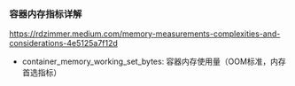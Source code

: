 ### 容器内存指标详解
https://rdzimmer.medium.com/memory-measurements-complexities-and-considerations-4e5125a7f12d
* container_memory_working_set_bytes: 容器内存使用量（OOM标准，内存首选指标）
